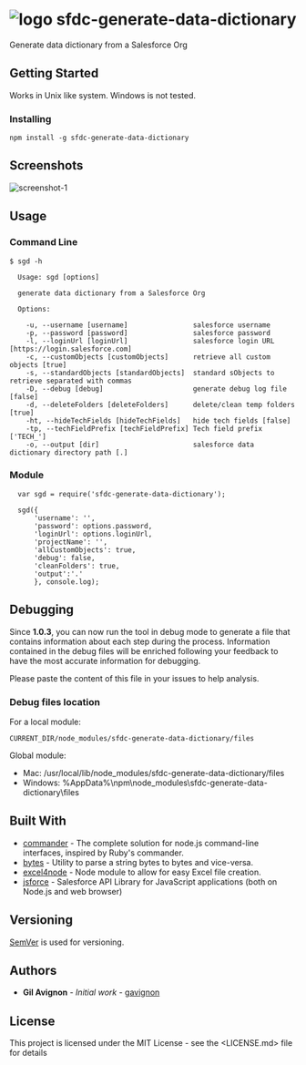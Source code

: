 # ![logo](https://gdurl.com/U1xa)  sfdc-generate-data-dictionary

Generate data dictionary from a Salesforce Org

## Getting Started

Works in Unix like system. Windows is not tested.

### Installing

```
npm install -g sfdc-generate-data-dictionary
```

## Screenshots

![screenshot-1](https://gdurl.com/TcCI)

## Usage

### Command Line

```
$ sgd -h

  Usage: sgd [options]

  generate data dictionary from a Salesforce Org

  Options:

    -u, --username [username]                salesforce username
    -p, --password [password]                salesforce password
    -l, --loginUrl [loginUrl]                salesforce login URL [https://login.salesforce.com]
    -c, --customObjects [customObjects]      retrieve all custom objects [true]
    -s, --standardObjects [standardObjects]  standard sObjects to retrieve separated with commas
    -D, --debug [debug]                      generate debug log file [false]
    -d, --deleteFolders [deleteFolders]      delete/clean temp folders [true]
    -ht, --hideTechFields [hideTechFields]   hide tech fields [false]
    -tp, --techFieldPrefix [techFieldPrefix] Tech field prefix ['TECH_']
    -o, --output [dir]                       salesforce data dictionary directory path [.]
```

### Module

```
  var sgd = require('sfdc-generate-data-dictionary');

  sgd({
      'username': '',
      'password': options.password,
      'loginUrl': options.loginUrl,
      'projectName': '',
      'allCustomObjects': true,
      'debug': false,
      'cleanFolders': true,
      'output':'.'
      }, console.log);
```

## Debugging

Since **1.0.3**, you can now run the tool in debug mode to generate a file that contains information about each step during the process.
Information contained in the debug files will be enriched following your feedback to have the most accurate information for debugging.

Please paste the content of this file in your issues to help analysis.

### Debug files location

For a local module:
```
CURRENT_DIR/node_modules/sfdc-generate-data-dictionary/files
 ```

 Global module:
 - Mac: /usr/local/lib/node_modules/sfdc-generate-data-dictionary/files
 - Windows: %AppData%\npm\node_modules\sfdc-generate-data-dictionary\files

## Built With

- [commander](https://github.com/tj/commander.js/) - The complete solution for node.js command-line interfaces, inspired by Ruby's commander.
- [bytes](https://github.com/visionmedia/bytes.js) - Utility to parse a string bytes to bytes and vice-versa.
- [excel4node](https://github.com/amekkawi/excel4node) - Node module to allow for easy Excel file creation.
- [jsforce](https://github.com/jsforce/jsforce) - Salesforce API Library for JavaScript applications (both on Node.js and web browser)

## Versioning

[SemVer](http://semver.org/) is used for versioning.

## Authors

- **Gil Avignon** - _Initial work_ - [gavignon](https://github.com/gavignon)

## License

This project is licensed under the MIT License - see the <LICENSE.md> file for details

